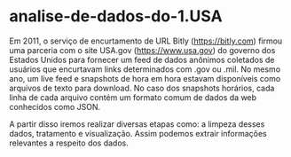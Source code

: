 # analise-de-dados-do-1.USA
Em 2011, o serviço de encurtamento de URL Bitly (https://bitly.com) firmou uma parceria com o site USA.gov (https://www.usa.gov) do governo dos Estados Unidos para fornecer um feed de dados anônimos coletados de usuários que encurtavam links determinados com .gov ou .mil. No mesmo ano, um live feed e snapshots de hora em hora estavam disponíveis como arquivos de texto para download. No caso dos snapshots horários, cada linha de cada arquivo contém um formato comum de dados da web conhecidos como JSON. 

A partir disso iremos realizar diversas etapas como: a limpeza desses dados, tratamento e visualização. Assim podemos extrair informações relevantes a respeito dos dados.
